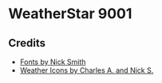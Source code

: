 # WeatherStar 9001

## Credits

- [Fonts by Nick Smith](https://twcclassics.com/downloads.html)
- [Weather Icons by Charles A. and Nick S.](https://twcclassics.com/downloads.html)

